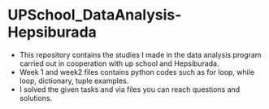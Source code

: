 # UPSchool_DataAnalysis-Hepsiburada
* This repository contains the studies I made in the data analysis program carried out in cooperation with up school and Hepsiburada.
* Week 1 and week2 files contains python codes such as for loop, while loop, dictionary, tuple examples.
*  I solved the given tasks and via files you can reach questions and solutions. 
